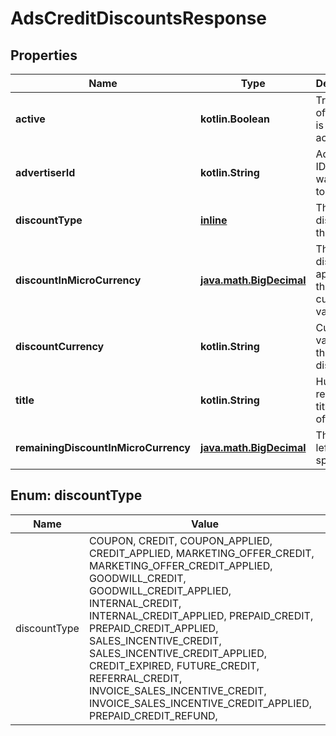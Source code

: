 
# AdsCreditDiscountsResponse

## Properties
Name | Type | Description | Notes
------------ | ------------- | ------------- | -------------
**active** | **kotlin.Boolean** | True if the offer code is currently active. |  [optional]
**advertiserId** | **kotlin.String** | Advertiser ID the offer was applied to. |  [optional]
**discountType** | [**inline**](#DiscountType) | The type of discount of this credit |  [optional]
**discountInMicroCurrency** | [**java.math.BigDecimal**](java.math.BigDecimal.md) | The discount applied in the offer’s currency value. |  [optional]
**discountCurrency** | **kotlin.String** | Currency value for the discount. |  [optional]
**title** | **kotlin.String** | Human readable title of the offer code. |  [optional]
**remainingDiscountInMicroCurrency** | [**java.math.BigDecimal**](java.math.BigDecimal.md) | The credits left to spend. |  [optional]


<a id="DiscountType"></a>
## Enum: discountType
Name | Value
---- | -----
discountType | COUPON, CREDIT, COUPON_APPLIED, CREDIT_APPLIED, MARKETING_OFFER_CREDIT, MARKETING_OFFER_CREDIT_APPLIED, GOODWILL_CREDIT, GOODWILL_CREDIT_APPLIED, INTERNAL_CREDIT, INTERNAL_CREDIT_APPLIED, PREPAID_CREDIT, PREPAID_CREDIT_APPLIED, SALES_INCENTIVE_CREDIT, SALES_INCENTIVE_CREDIT_APPLIED, CREDIT_EXPIRED, FUTURE_CREDIT, REFERRAL_CREDIT, INVOICE_SALES_INCENTIVE_CREDIT, INVOICE_SALES_INCENTIVE_CREDIT_APPLIED, PREPAID_CREDIT_REFUND, 



